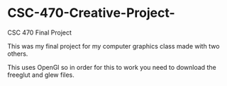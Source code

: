 # CSC-470-Creative-Project-
CSC 470 Final Project

This was my final project for my computer graphics class made with two others.

This uses OpenGl so in order for this to work you need to download the freeglut and glew files.
